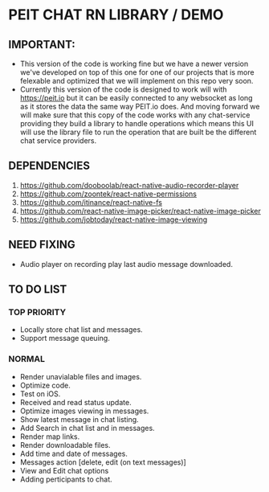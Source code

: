 # PEIT CHAT RN LIBRARY / DEMO

## IMPORTANT:
* This version of the code is working fine but we have a newer version we've developed on top of this one for one of our projects that is more felexable and optimized that we will implement on this repo very soon.  
* Currently this version of the code is designed to work will with https://peit.io but it can be easily connected to any websocket as long as it stores the data the same way PEIT.io does. And moving forward we will make sure that this copy of the code works with any chat-service providing they build a library to handle operations which means this UI will use the library file to run the operation that are built be the different chat service providers.

## DEPENDENCIES
1. https://github.com/dooboolab/react-native-audio-recorder-player
2. https://github.com/zoontek/react-native-permissions
3. https://github.com/itinance/react-native-fs
4. https://github.com/react-native-image-picker/react-native-image-picker
5. https://github.com/jobtoday/react-native-image-viewing

## NEED FIXING
- Audio player on recording play last audio message downloaded.

## TO DO LIST
### TOP PRIORITY
- Locally store chat list and messages.
- Support message queuing.

### NORMAL
- Render unavialable files and images.
- Optimize code.
- Test on iOS.
- Received and read status update.
- Optimize images viewing in messages.
- Show latest message in chat listing.
- Add Search in chat list and in messages.
- Render map links.
- Render downloadable files.
- Add time and date of messages.
- Messages action [delete, edit (on text messages)]
- View and Edit chat options
- Adding perticipants to chat.
